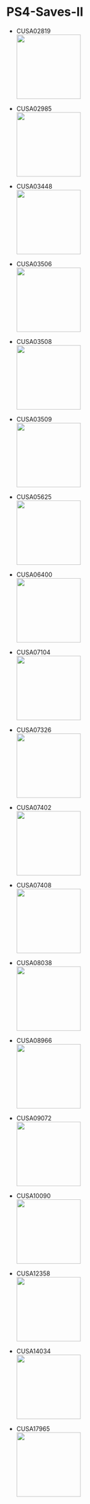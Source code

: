 # PS4-Saves-II


- CUSA02819 
</br><img src="https://cdn.orbispatches.com/titles/CUSA02819_fe6429d6286dae5aedaaef5add0dbd2825eaf3810d2f26168d254278a6a72c2c/icon0.webp" alt="" title="" width="150"/>

- CUSA02985
</br><img src="https://eu-central-1.linodeobjects.com/serialstation/media/_old/images/icon/0/ab4201d1-1a12-4a39-ae6b-b59e136bb7d4.png?X-Amz-Algorithm=AWS4-HMAC-SHA256&X-Amz-Credential=6IMZMUCSGEWS0UDZT4L5%2F20240716%2Feu-central-1%2Fs3%2Faws4_request&X-Amz-Date=20240716T183011Z&X-Amz-Expires=3600&X-Amz-SignedHeaders=host&X-Amz-Signature=f5715aa9525f6e816e7f7bdf1cd1f83c14fc92a38843f67cfa8fca9f679b5d8a" alt="" title="" width="150"/>


- CUSA03448
</br><img src="https://eu-central-1.linodeobjects.com/serialstation/media/_old/images/icon/0/480da53a-3ffe-4ccc-81b3-524cde25b740.png?X-Amz-Algorithm=AWS4-HMAC-SHA256&X-Amz-Credential=6IMZMUCSGEWS0UDZT4L5%2F20240716%2Feu-central-1%2Fs3%2Faws4_request&X-Amz-Date=20240716T183053Z&X-Amz-Expires=3600&X-Amz-SignedHeaders=host&X-Amz-Signature=55228a58c724c10d9fd44aa2af8dda704cebc447549a20aa28064fd93dc9cbb0" alt="" title="" width="150"/>


- CUSA03506
</br><img src="https://eu-central-1.linodeobjects.com/serialstation/media/_old/images/icon/0/70505d01-1499-4a4f-be9a-c8d82a94a209.png?X-Amz-Algorithm=AWS4-HMAC-SHA256&X-Amz-Credential=6IMZMUCSGEWS0UDZT4L5%2F20240716%2Feu-central-1%2Fs3%2Faws4_request&X-Amz-Date=20240716T183115Z&X-Amz-Expires=3600&X-Amz-SignedHeaders=host&X-Amz-Signature=a4dcb8582672eab6750bcfd4fdc5cf3331f288fe612d7adf740d142cf35d7e96" alt="" title="" width="150"/>


- CUSA03508
</br><img src="https://eu-central-1.linodeobjects.com/serialstation/media/_old/images/icon/0/c64744bd-5467-4229-8c4d-633be1ad6c41.png?X-Amz-Algorithm=AWS4-HMAC-SHA256&X-Amz-Credential=6IMZMUCSGEWS0UDZT4L5%2F20240716%2Feu-central-1%2Fs3%2Faws4_request&X-Amz-Date=20240716T183134Z&X-Amz-Expires=3600&X-Amz-SignedHeaders=host&X-Amz-Signature=7450246665cafa4f40a7741e685df72b5d8f717d0942a129071cb2dae207168c" alt="" title="" width="150"/>


- CUSA03509
</br><img src="https://eu-central-1.linodeobjects.com/serialstation/media/_old/images/icon/0/b548d0c1-cf26-4415-84e2-8f5d94bd0f05.png?X-Amz-Algorithm=AWS4-HMAC-SHA256&X-Amz-Credential=6IMZMUCSGEWS0UDZT4L5%2F20240716%2Feu-central-1%2Fs3%2Faws4_request&X-Amz-Date=20240716T183147Z&X-Amz-Expires=3600&X-Amz-SignedHeaders=host&X-Amz-Signature=63f81bccc86cc3924156a23160aaadf1efdf1de94ebd81508a5b23fb75e7a95d" alt="" title="" width="150"/>


- CUSA05625
</br><img src="https://eu-central-1.linodeobjects.com/serialstation/media/_old/images/icon/0/8c12ecff-5745-421a-98f0-e6c0574baa31.png?X-Amz-Algorithm=AWS4-HMAC-SHA256&X-Amz-Credential=6IMZMUCSGEWS0UDZT4L5%2F20240716%2Feu-central-1%2Fs3%2Faws4_request&X-Amz-Date=20240716T183157Z&X-Amz-Expires=3600&X-Amz-SignedHeaders=host&X-Amz-Signature=a27f7f620dd0d54e051548239358ec0a61e21e4ef41d643e2da1a77342a47819" alt="" title="" width="150"/>


- CUSA06400
</br><img src="https://eu-central-1.linodeobjects.com/serialstation/media/_old/images/icon/0/b49c80e5-1108-4e51-95f4-cbe9bc935b6f.png?X-Amz-Algorithm=AWS4-HMAC-SHA256&X-Amz-Credential=6IMZMUCSGEWS0UDZT4L5%2F20240716%2Feu-central-1%2Fs3%2Faws4_request&X-Amz-Date=20240716T183214Z&X-Amz-Expires=3600&X-Amz-SignedHeaders=host&X-Amz-Signature=d544507a7244da2bff50eb7dd846d8f5ed022cbfff901156e5ee142b14d0b80b" alt="" title="" width="150"/>


- CUSA07104
</br><img src="https://eu-central-1.linodeobjects.com/serialstation/media/_old/images/icon/0/3da0e65b-7a02-4e26-857a-86abce7dd3df.png?X-Amz-Algorithm=AWS4-HMAC-SHA256&X-Amz-Credential=6IMZMUCSGEWS0UDZT4L5%2F20240716%2Feu-central-1%2Fs3%2Faws4_request&X-Amz-Date=20240716T183226Z&X-Amz-Expires=3600&X-Amz-SignedHeaders=host&X-Amz-Signature=67dea20bc3279a461083b046169a5a6ca01b736305596c2d97cdbdce6d3310a7" alt="" title="" width="150"/>


- CUSA07326
</br><img src="https://eu-central-1.linodeobjects.com/serialstation/media/_old/images/icon/0/e660d8dc-d6c9-477b-8984-6a8926dfba22.png?X-Amz-Algorithm=AWS4-HMAC-SHA256&X-Amz-Credential=6IMZMUCSGEWS0UDZT4L5%2F20240716%2Feu-central-1%2Fs3%2Faws4_request&X-Amz-Date=20240716T183246Z&X-Amz-Expires=3600&X-Amz-SignedHeaders=host&X-Amz-Signature=ab7e55db1c89c5efb40c5da150594e821c095432e28d6de66258351abe928d81" alt="" title="" width="150"/>


- CUSA07402
</br><img src="https://eu-central-1.linodeobjects.com/serialstation/media/_old/images/icon/0/77762ef7-8a3b-45d2-8e92-d53e98bdd36b.png?X-Amz-Algorithm=AWS4-HMAC-SHA256&X-Amz-Credential=6IMZMUCSGEWS0UDZT4L5%2F20240716%2Feu-central-1%2Fs3%2Faws4_request&X-Amz-Date=20240716T183259Z&X-Amz-Expires=3600&X-Amz-SignedHeaders=host&X-Amz-Signature=f1c974d00f614e8a92ce3780281f3e4d46c4bf662af6cccf6ef6d0eb4f3d120c" alt="" title="" width="150"/>


- CUSA07408
</br><img src="https://eu-central-1.linodeobjects.com/serialstation/media/_old/images/icon/0/302e4c57-d510-4ba1-9b31-8686392dd1be.png?X-Amz-Algorithm=AWS4-HMAC-SHA256&X-Amz-Credential=6IMZMUCSGEWS0UDZT4L5%2F20240716%2Feu-central-1%2Fs3%2Faws4_request&X-Amz-Date=20240716T183311Z&X-Amz-Expires=3600&X-Amz-SignedHeaders=host&X-Amz-Signature=309554a74e207c69836b4d2bdab85ccb782f3c62191277bf29e4975253aa7488" alt="" title="" width="150"/>


- CUSA08038
</br><img src="https://eu-central-1.linodeobjects.com/serialstation/media/_old/images/icon/0/56f597ea-0c90-4485-92ad-3808f81b5826.png?X-Amz-Algorithm=AWS4-HMAC-SHA256&X-Amz-Credential=6IMZMUCSGEWS0UDZT4L5%2F20240716%2Feu-central-1%2Fs3%2Faws4_request&X-Amz-Date=20240716T183322Z&X-Amz-Expires=3600&X-Amz-SignedHeaders=host&X-Amz-Signature=cb5184986a061bd35bc4f11fd4ec0fde36e5a371d74464b04dfa154cc855fe6b" alt="" title="" width="150"/>


- CUSA08966
</br><img src="https://eu-central-1.linodeobjects.com/serialstation/media/_old/images/icon/0/11cb8359-86e4-4a27-acc9-d306b577b3ae.png?X-Amz-Algorithm=AWS4-HMAC-SHA256&X-Amz-Credential=6IMZMUCSGEWS0UDZT4L5%2F20240716%2Feu-central-1%2Fs3%2Faws4_request&X-Amz-Date=20240716T183331Z&X-Amz-Expires=3600&X-Amz-SignedHeaders=host&X-Amz-Signature=f721ea3d8cd333e4a4f3d3fb3073558649421e893eb1aa90353bc715ad0dcf74" alt="" title="" width="150"/>


- CUSA09072
</br><img src="https://eu-central-1.linodeobjects.com/serialstation/media/_old/images/icon/0/ecc40349-323e-42e6-9215-abe32f37d987.png?X-Amz-Algorithm=AWS4-HMAC-SHA256&X-Amz-Credential=6IMZMUCSGEWS0UDZT4L5%2F20240716%2Feu-central-1%2Fs3%2Faws4_request&X-Amz-Date=20240716T183343Z&X-Amz-Expires=3600&X-Amz-SignedHeaders=host&X-Amz-Signature=cbe933065dfb7a6be7cef7471f290caf3c8a7c9886d2fa538b4e7cf34be3b6b0" alt="" title="" width="150"/>


- CUSA10090
</br><img src="https://eu-central-1.linodeobjects.com/serialstation/media/_old/images/icon/0/ff709fde-ca54-4f51-9fc3-168b5ffc4ea4.png?X-Amz-Algorithm=AWS4-HMAC-SHA256&X-Amz-Credential=6IMZMUCSGEWS0UDZT4L5%2F20240716%2Feu-central-1%2Fs3%2Faws4_request&X-Amz-Date=20240716T183353Z&X-Amz-Expires=3600&X-Amz-SignedHeaders=host&X-Amz-Signature=9692aac3b88dd2c7fe9436553f8c35ae600a61cb2b653b3142a03d3242e32db1" alt="" title="" width="150"/>


- CUSA12358
</br><img src="https://eu-central-1.linodeobjects.com/serialstation/media/_old/images/icon/0/2863f413-67a4-4eb0-905c-289c9d549411.png?X-Amz-Algorithm=AWS4-HMAC-SHA256&X-Amz-Credential=6IMZMUCSGEWS0UDZT4L5%2F20240716%2Feu-central-1%2Fs3%2Faws4_request&X-Amz-Date=20240716T183402Z&X-Amz-Expires=3600&X-Amz-SignedHeaders=host&X-Amz-Signature=a26f90588b04c315ab179673f1eddac05faa134bb71768995be3dd5ed68f0625" alt="" title="" width="150"/>


- CUSA14034
</br><img src="https://eu-central-1.linodeobjects.com/serialstation/media/_old/images/icon/0/ee4e710b-fce5-4d78-a81d-8873879ec41b.png?X-Amz-Algorithm=AWS4-HMAC-SHA256&X-Amz-Credential=6IMZMUCSGEWS0UDZT4L5%2F20240716%2Feu-central-1%2Fs3%2Faws4_request&X-Amz-Date=20240716T183420Z&X-Amz-Expires=3600&X-Amz-SignedHeaders=host&X-Amz-Signature=43ad6acd04074a52fbf7497b84624f6012c3adb1bfc4136c80c3c246330b3f85" alt="" title="" width="150"/>


- CUSA17965
</br><img src="https://eu-central-1.linodeobjects.com/serialstation/media/_old/images/icon/0/8fe229ed-6895-4f2c-bab3-c8e6a25a016f.png?X-Amz-Algorithm=AWS4-HMAC-SHA256&X-Amz-Credential=6IMZMUCSGEWS0UDZT4L5%2F20240716%2Feu-central-1%2Fs3%2Faws4_request&X-Amz-Date=20240716T183430Z&X-Amz-Expires=3600&X-Amz-SignedHeaders=host&X-Amz-Signature=f9237f7f8054600791662152bc9e7447123d2416b79549581b52f4bcc7f58440" alt="" title="" width="150"/>


